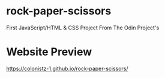 # rock-paper-scissors

First JavaScript/HTML & CSS Project From The Odin Project's


# Website Preview
https://colonistz-1.github.io/rock-paper-scissors/
